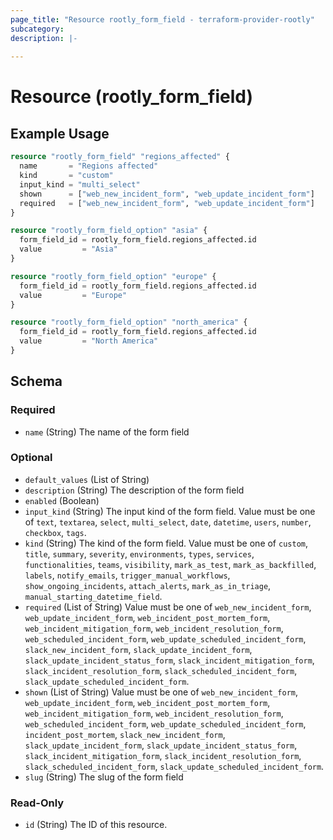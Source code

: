 ```yaml
---
page_title: "Resource rootly_form_field - terraform-provider-rootly"
subcategory:
description: |-
    
---
```


# Resource (rootly_form_field)



## Example Usage

```terraform
resource "rootly_form_field" "regions_affected" {
  name       = "Regions affected"
  kind       = "custom"
  input_kind = "multi_select"
  shown      = ["web_new_incident_form", "web_update_incident_form"]
  required   = ["web_new_incident_form", "web_update_incident_form"]
}

resource "rootly_form_field_option" "asia" {
  form_field_id = rootly_form_field.regions_affected.id
  value         = "Asia"
}

resource "rootly_form_field_option" "europe" {
  form_field_id = rootly_form_field.regions_affected.id
  value         = "Europe"
}

resource "rootly_form_field_option" "north_america" {
  form_field_id = rootly_form_field.regions_affected.id
  value         = "North America"
}
```

<!-- schema generated by tfplugindocs -->
## Schema

### Required

- `name` (String) The name of the form field

### Optional

- `default_values` (List of String)
- `description` (String) The description of the form field
- `enabled` (Boolean)
- `input_kind` (String) The input kind of the form field. Value must be one of `text`, `textarea`, `select`, `multi_select`, `date`, `datetime`, `users`, `number`, `checkbox`, `tags`.
- `kind` (String) The kind of the form field. Value must be one of `custom`, `title`, `summary`, `severity`, `environments`, `types`, `services`, `functionalities`, `teams`, `visibility`, `mark_as_test`, `mark_as_backfilled`, `labels`, `notify_emails`, `trigger_manual_workflows`, `show_ongoing_incidents`, `attach_alerts`, `mark_as_in_triage`, `manual_starting_datetime_field`.
- `required` (List of String) Value must be one of `web_new_incident_form`, `web_update_incident_form`, `web_incident_post_mortem_form`, `web_incident_mitigation_form`, `web_incident_resolution_form`, `web_scheduled_incident_form`, `web_update_scheduled_incident_form`, `slack_new_incident_form`, `slack_update_incident_form`, `slack_update_incident_status_form`, `slack_incident_mitigation_form`, `slack_incident_resolution_form`, `slack_scheduled_incident_form`, `slack_update_scheduled_incident_form`.
- `shown` (List of String) Value must be one of `web_new_incident_form`, `web_update_incident_form`, `web_incident_post_mortem_form`, `web_incident_mitigation_form`, `web_incident_resolution_form`, `web_scheduled_incident_form`, `web_update_scheduled_incident_form`, `incident_post_mortem`, `slack_new_incident_form`, `slack_update_incident_form`, `slack_update_incident_status_form`, `slack_incident_mitigation_form`, `slack_incident_resolution_form`, `slack_scheduled_incident_form`, `slack_update_scheduled_incident_form`.
- `slug` (String) The slug of the form field

### Read-Only

- `id` (String) The ID of this resource.
